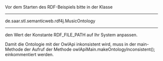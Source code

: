 Vor dem Starten des RDF-Beispiels bitte in der Klasse

********************************************
de.saar.stl.semanticweb.rdf4j.MusicOntology
********************************************

den Wert der Konstante RDF_FILE_PATH auf Ihr System anpassen.

Damit die Ontologie mit der OwlApi inkonsistent wird, muss in der main-Methode der Aufruf der Methode owlApiMain.makeOntologyInconsistent(); einkommentiert werden.
